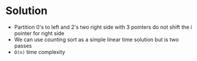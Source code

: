 # Solution

- Partition 0's to left and 2's two right side with 3 pointers
  do not shift the i pointer for right side
- We can use counting sort as a simple linear time solution
  but is two passes
- `O(n)` time complexity
